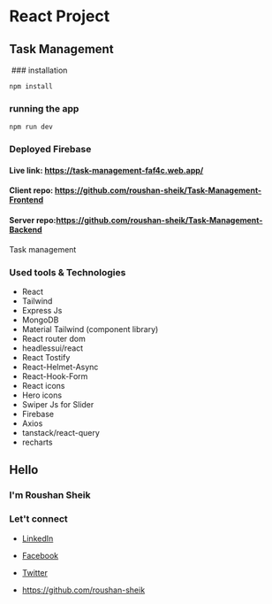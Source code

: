 # React Project

## Task Management

<img src=" " />
### installation

```
npm install
```

### running the app

```
npm run dev
```

### Deployed Firebase

#### Live link: https://task-management-faf4c.web.app/

#### Client repo: https://github.com/roushan-sheik/Task-Management-Frontend

#### Server repo:https://github.com/roushan-sheik/Task-Management-Backend

<p> Task management
</p>

### Used tools & Technologies

- React
- Tailwind
- Express Js
- MongoDB
- Material Tailwind (component library)
- React router dom
- headlessui/react
- React Tostify
- React-Helmet-Async
- React-Hook-Form
- React icons
- Hero icons
- Swiper Js for Slider
- Firebase
- Axios
- tanstack/react-query
- recharts

## Hello

### I'm Roushan Sheik

### Let't connect

- [LinkedIn](https://www.linkedin.com/in/roushan-sheik/)

- [Facebook](https://www.facebook.com/mdrowshansheikh008/)
- [Twitter](https://twitter.com/RoushanSheik)
- https://github.com/roushan-sheik
